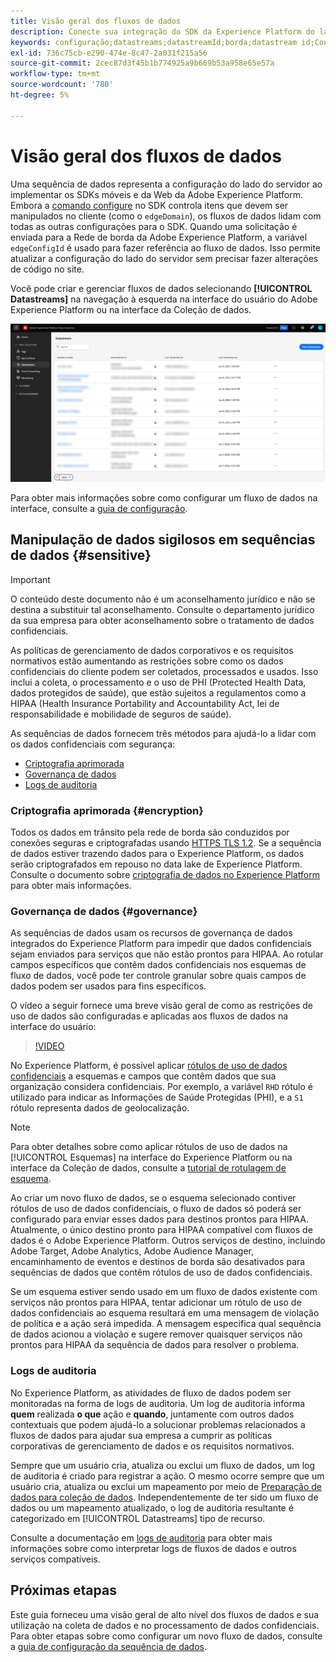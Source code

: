 ```yaml
---
title: Visão geral dos fluxos de dados
description: Conecte sua integração do SDK da Experience Platform do lado do cliente aos produtos da Adobe e destinos de terceiros.
keywords: configuração;datastreams;datastreamId;borda;datastream id;Configurações de ambiente;edgeConfigId;identidade;id de sincronização habilitada;ID de sincronização de contêiner;Sandbox;Entrada de streaming;Conjunto de dados de evento;destino;código do cliente;Token de propriedade;ID de ambiente de destino;Cookie Destinos;url Destinos;Configurações do Analytics ID do conjunto de relatórios de bloco;Preparação de dados para coleção de dados;Preparador de dados;Mapeador;Mapeador XDM;Mapeador na borda;
exl-id: 736c75cb-e290-474e-8c47-2a031f215a56
source-git-commit: 2cec87d3f45b1b774925a9b669b53a958e65e57a
workflow-type: tm+mt
source-wordcount: '780'
ht-degree: 5%

---
```


# Visão geral dos fluxos de dados

Uma sequência de dados representa a configuração do lado do servidor ao implementar os SDKs móveis e da Web da Adobe Experience Platform. Embora a [comando configure](../fundamentals/configuring-the-sdk.md) no SDK controla itens que devem ser manipulados no cliente (como o `edgeDomain`), os fluxos de dados lidam com todas as outras configurações para o SDK. Quando uma solicitação é enviada para a Rede de borda da Adobe Experience Platform, a variável `edgeConfigId` é usado para fazer referência ao fluxo de dados. Isso permite atualizar a configuração do lado do servidor sem precisar fazer alterações de código no site.

Você pode criar e gerenciar fluxos de dados selecionando **[!UICONTROL Datastreams]** na navegação à esquerda na interface do usuário do Adobe Experience Platform ou na interface da Coleção de dados.

![Guia Fluxos de dados na interface](../assets/datastreams/overview/datastreams-tab.png)

Para obter mais informações sobre como configurar um fluxo de dados na interface, consulte a [guia de configuração](./configure.md).

## Manipulação de dados sigilosos em sequências de dados {#sensitive}

>[!IMPORTANT]
>
>O conteúdo deste documento não é um aconselhamento jurídico e não se destina a substituir tal aconselhamento. Consulte o departamento jurídico da sua empresa para obter aconselhamento sobre o tratamento de dados confidenciais.

As políticas de gerenciamento de dados corporativos e os requisitos normativos estão aumentando as restrições sobre como os dados confidenciais do cliente podem ser coletados, processados e usados. Isso inclui a coleta, o processamento e o uso de PHI (Protected Health Data, dados protegidos de saúde), que estão sujeitos a regulamentos como a HIPAA (Health Insurance Portability and Accountability Act, lei de responsabilidade e mobilidade de seguros de saúde).

As sequências de dados fornecem três métodos para ajudá-lo a lidar com os dados confidenciais com segurança:

* [Criptografia aprimorada](#encryption)
* [Governança de dados](#governance)
* [Logs de auditoria](#audit-logs)

### Criptografia aprimorada {#encryption}

Todos os dados em trânsito pela rede de borda são conduzidos por conexões seguras e criptografadas usando [HTTPS TLS 1.2](https://datatracker.ietf.org/doc/html/rfc5246). Se a sequência de dados estiver trazendo dados para o Experience Platform, os dados serão criptografados em repouso no data lake de Experience Platform. Consulte o documento sobre [criptografia de dados no Experience Platform](../../landing/governance-privacy-security/encryption.md) para obter mais informações.

### Governança de dados {#governance}

As sequências de dados usam os recursos de governança de dados integrados do Experience Platform para impedir que dados confidenciais sejam enviados para serviços que não estão prontos para HIPAA. Ao rotular campos específicos que contêm dados confidenciais nos esquemas de fluxo de dados, você pode ter controle granular sobre quais campos de dados podem ser usados para fins específicos.

O vídeo a seguir fornece uma breve visão geral de como as restrições de uso de dados são configuradas e aplicadas aos fluxos de dados na interface do usuário:

>[!VIDEO](https://video.tv.adobe.com/v/3409588/?quality=12&learn=on&speedcontrol=on)

No Experience Platform, é possível aplicar [rótulos de uso de dados confidenciais](../../data-governance/labels/reference.md#sensitive) a esquemas e campos que contêm dados que sua organização considera confidenciais. Por exemplo, a variável `RHD` rótulo é utilizado para indicar as Informações de Saúde Protegidas (PHI), e a `S1` rótulo representa dados de geolocalização.

>[!NOTE]
>
>Para obter detalhes sobre como aplicar rótulos de uso de dados na [!UICONTROL Esquemas] na interface do Experience Platform ou na interface da Coleção de dados, consulte a [tutorial de rotulagem de esquema](../../xdm/tutorials/labels.md).

Ao criar um novo fluxo de dados, se o esquema selecionado contiver rótulos de uso de dados confidenciais, o fluxo de dados só poderá ser configurado para enviar esses dados para destinos prontos para HIPAA. Atualmente, o único destino pronto para HIPAA compatível com fluxos de dados é o Adobe Experience Platform. Outros serviços de destino, incluindo Adobe Target, Adobe Analytics, Adobe Audience Manager, encaminhamento de eventos e destinos de borda são desativados para sequências de dados que contêm rótulos de uso de dados confidenciais.

Se um esquema estiver sendo usado em um fluxo de dados existente com serviços não prontos para HIPAA, tentar adicionar um rótulo de uso de dados confidenciais ao esquema resultará em uma mensagem de violação de política e a ação será impedida. A mensagem especifica qual sequência de dados acionou a violação e sugere remover quaisquer serviços não prontos para HIPAA da sequência de dados para resolver o problema.

### Logs de auditoria

No Experience Platform, as atividades de fluxo de dados podem ser monitoradas na forma de logs de auditoria. Um log de auditoria informa **quem** realizada **o que** ação e **quando**, juntamente com outros dados contextuais que podem ajudá-lo a solucionar problemas relacionados a fluxos de dados para ajudar sua empresa a cumprir as políticas corporativas de gerenciamento de dados e os requisitos normativos.

Sempre que um usuário cria, atualiza ou exclui um fluxo de dados, um log de auditoria é criado para registrar a ação. O mesmo ocorre sempre que um usuário cria, atualiza ou exclui um mapeamento por meio de [Preparação de dados para coleção de dados](./data-prep.md). Independentemente de ter sido um fluxo de dados ou um mapeamento atualizado, o log de auditoria resultante é categorizado em [!UICONTROL Datastreams] tipo de recurso.

Consulte a documentação em [logs de auditoria](../../landing/governance-privacy-security/audit-logs/overview.md) para obter mais informações sobre como interpretar logs de fluxos de dados e outros serviços compatíveis.

## Próximas etapas

Este guia forneceu uma visão geral de alto nível dos fluxos de dados e sua utilização na coleta de dados e no processamento de dados confidenciais. Para obter etapas sobre como configurar um novo fluxo de dados, consulte a [guia de configuração da sequência de dados](./configure.md).
